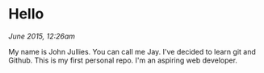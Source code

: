 # Hello
*June 2015, 12:26am*

My name is John Jullies. You can call me Jay. I've decided to learn git and Github. This is my first personal repo. I'm an aspiring web developer.
